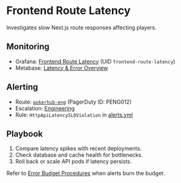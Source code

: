 # Frontend Route Latency

Investigates slow Next.js route responses affecting players.

## Monitoring
- Grafana: [Frontend Route Latency](https://grafana.pokerhub.example/d/frontend-route-latency) (UID `frontend-route-latency`)
- Metabase: [Latency & Error Overview](https://metabase.pokerhub.example/dashboard/latency-error-overview)

## Alerting
- Route: [`pokerhub-eng`](../../metrics/alert-routes.md#pokerhub-eng) (PagerDuty ID: PENG012)
- Escalation: [Engineering](https://pokerhub.pagerduty.com/escalation_policies/PDEF456)
- Rule: `HttpApiLatencySLOViolation` in [alerts.yml](../../infra/observability/alerts.yml)

## Playbook
1. Compare latency spikes with recent deployments.
2. Check database and cache health for bottlenecks.
3. Roll back or scale API pods if latency persists.

Refer to [Error Budget Procedures](../error-budget-procedures.md) when alerts burn the budget.
